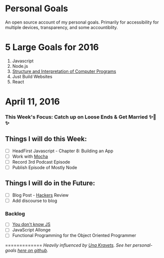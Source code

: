 # Personal Goals

An open source account of my personal goals. Primarily for accessibility for multiple devices, transparency, and some accountiblity.

# 5 Large Goals for 2016

1. Javascript
2. Node.js
3. [Structure and Interpretation of Computer Programs](https://mitpress.mit.edu/sicp/)
4. Just Build Websites
5. React

# April 11, 2016 

### This Week's Focus: Catch up on Loose Ends & Get Married ✨🎉✨

## Things I will do this Week:
- [ ] HeadFirst Javascript - Chapter 8: Building an App
- [ ] Work with [Mocha](https://mochajs.org/) 
- [ ] Record 3rd Podcast Episode
- [ ] Publish Episode of Mostly Node

## Things I will do in the Future: 
- [ ] Blog Post -
[Hackers](http://www.amazon.com/Hackers-Computer-Revolution-Anniversary-Edition/dp/1449388396) Review
- [ ] Add discourse to blog

### Backlog
- [ ] [You don't know JS](https://github.com/getify/You-Dont-Know-JS)
- [ ] JavaScript Allonge 
- [ ] Functional Programming for the Object Oriented Programmer

=============
*Heavily influenced by [Una Kravets](http://unakravets.com/). See her personal-goals [here on github](https://github.com/una/personal-goals).*
